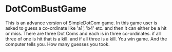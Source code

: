 # DotComBustGame
This is an advance version of SimpleDotCom game. In this game user is asked to guess a co-ordinate like 'a1', 'b4' etc. and then it can either be a hit or miss. There are three Dot Coms and each  is in three co-ordinates. if all three of one is hit that is a kill. and if all three is a kill. You win game. And the computer tells you. How many guesses you took.
